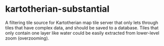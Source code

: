 # kartotherian-substantial
A filtering tile source for Kartotherian map tile server that only lets through tiles that have complex data,
 and should be saved to a database. Tiles that only contain one layer like water could be easily extracted
 from lower-level zoom (overzooming).
